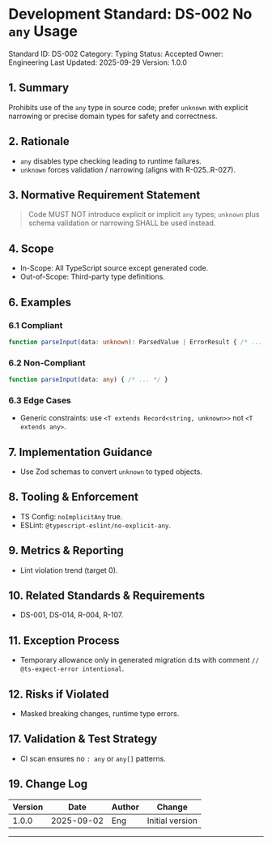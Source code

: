 # Development Standard: DS-002 No `any` Usage

Standard ID: DS-002
Category: Typing
Status: Accepted
Owner: Engineering
Last Updated: 2025-09-29
Version: 1.0.0

## 1. Summary

Prohibits use of the `any` type in source code; prefer `unknown` with explicit narrowing or precise domain types for safety and correctness.

## 2. Rationale

- `any` disables type checking leading to runtime failures.
- `unknown` forces validation / narrowing (aligns with R-025..R-027).

## 3. Normative Requirement Statement

> Code MUST NOT introduce explicit or implicit `any` types; `unknown` plus schema validation or narrowing SHALL be used instead.

## 4. Scope

- In-Scope: All TypeScript source except generated code.
- Out-of-Scope: Third-party type definitions.

## 6. Examples

### 6.1 Compliant

```ts
function parseInput(data: unknown): ParsedValue | ErrorResult { /* ... */ }
```

### 6.2 Non-Compliant

```ts
function parseInput(data: any) { /* ... */ }
```

### 6.3 Edge Cases

- Generic constraints: use `<T extends Record<string, unknown>>` not `<T extends any>`.

## 7. Implementation Guidance

- Use Zod schemas to convert `unknown` to typed objects.

## 8. Tooling & Enforcement

- TS Config: `noImplicitAny` true.
- ESLint: `@typescript-eslint/no-explicit-any`.

## 9. Metrics & Reporting

- Lint violation trend (target 0).

## 10. Related Standards & Requirements

- DS-001, DS-014, R-004, R-107.

## 11. Exception Process

- Temporary allowance only in generated migration d.ts with comment `// @ts-expect-error intentional`.

## 12. Risks if Violated

- Masked breaking changes, runtime type errors.

## 17. Validation & Test Strategy

- CI scan ensures no `: any` or `any[]` patterns.

## 19. Change Log

| Version | Date | Author | Change |
| ------- | ---- | ------ | ------ |
| 1.0.0 | 2025-09-02 | Eng | Initial version |

---
